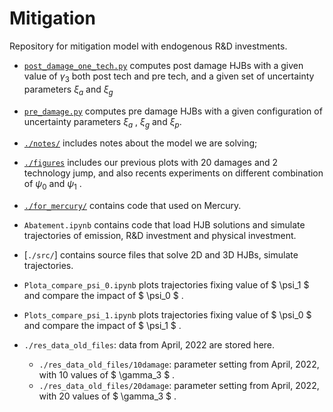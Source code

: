 # Mitigation
Repository for mitigation model with endogenous R&amp;D investments.

- [`post_damage_one_tech.py`](./post_damage_one_tech.py) computes post damage HJBs with a given value of 
$\gamma_3$
both post tech and pre tech, and a given set of uncertainty parameters 
$\xi_a$
and
$\xi_g$
- [`pre_damage.py`](./pre_damage.py) computes pre damage HJBs with a given configuration of uncertainty parameters
$\xi_a$
,
$\xi_g$
and
$\xi_p$.

- [`./notes/`](./notes/) includes notes about the model we are solving;
- [`./figures`](./figures/) includes our previous plots with 20 damages and 2 technology jump, and also recents experiments on different combination of 
$\psi_0$
and
$\psi_1$
.
- [`./for_mercury/`](./mercury/) contains code that used on Mercury.
- `Abatement.ipynb` contains code that load HJB solutions and simulate trajectories of emission, R&D investment and physical investment.
- [`./src/`] contains source files that solve 2D and 3D HJBs, simulate trajectories.
- `Plota_compare_psi_0.ipynb` plots trajectories fixing value of
$
\psi_1
$
and compare the impact of
$
\psi_0
$
.
- `Plots_compare_psi_1.ipynb` plots trajectories fixing value of 
$
\psi_0
$ 
and compare the impact of 
$
\psi_1
$
.
- `./res_data_old_files`: data from April, 2022 are stored here.
	- `./res_data_old_files/10damage`: parameter setting from April, 2022, with 10 values of 
$
\gamma_3
$
.
	- `./res_data_old_files/20damage`: parameter setting from April, 2022, with 20 values of
$
\gamma_3
$
.
